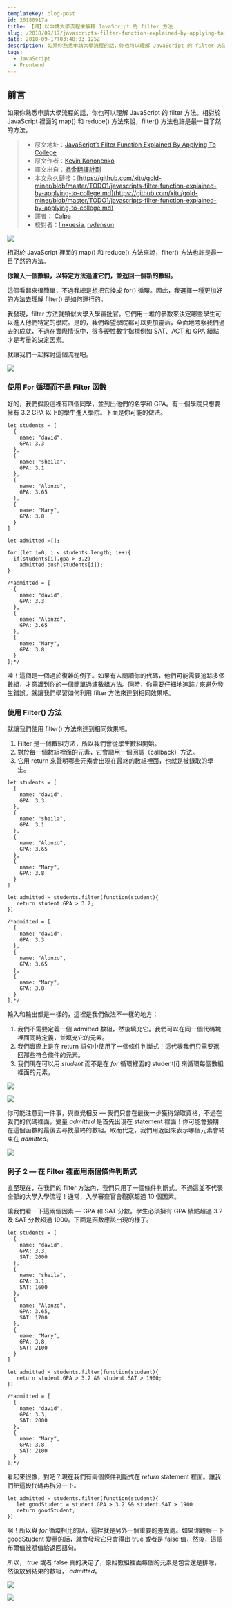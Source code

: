 ```yaml
---
templateKey: blog-post
id: 20180917a
title: 【譯】以申請大學流程來解釋 JavaScript 的 filter 方法
slug: /2018/09/17/javascripts-filter-function-explained-by-applying-to-college/
date: 2018-09-17T03:48:03.125Z
description: 如果你熟悉申請大學流程的話，你也可以理解 JavaScript 的 filter 方法。相對於 JavaScript 裡面的 map() 和 reduce() 方法來說，filter() 方法也許是最一目了然的方法。
tags:
  - JavaScript
  - Frontend
---
```


## 前言

如果你熟悉申請大學流程的話，你也可以理解 JavaScript 的 filter 方法。相對於 JavaScript 裡面的 map() 和 reduce() 方法來說，filter() 方法也許是最一目了然的方法。

> - 原文地址：[JavaScript’s Filter Function Explained By Applying To College](https://codeburst.io/javascripts-filter-function-explained-by-applying-to-college-a21bceeba041)
> - 原文作者：[Kevin Kononenko](https://codeburst.io/@kevink?source=post_header_lockup)
> - 譯文出自：[掘金翻譯計劃](https://github.com/xitu/gold-miner)
> - 本文永久鏈接：[https://github.com/xitu/gold-miner/blob/master/TODO1/javascripts-filter-function-explained-by-applying-to-college.md](https://github.com/xitu/gold-miner/blob/master/TODO1/javascripts-filter-function-explained-by-applying-to-college.md)
> - 譯者： [Calpa](https://calpa.me)
> - 校對者：[linxuesia](https://github.com/linxuesia), [rydensun](https://github.com/rydensun)

![](https://cdn-images-1.medium.com/max/800/1*c4dbmD3a3hDCxLXte3taTw.jpeg)

相對於 JavaScript 裡面的 map() 和 reduce() 方法來說，filter() 方法也許是最一目了然的方法。

**你輸入一個數組，以特定方法過濾它們，並返回一個新的數組。**

這個看起來很簡單，不過我總是想把它換成 for() 循環。因此，我選擇一種更加好的方法去理解 filter() 是如何運行的。

我發現，filter 方法就類似大學入學審批官。它們用一堆的參數來決定哪些學生可以進入他們特定的學院。是的，我們希望學院都可以更加靈活，全面地考察我們過去的成就，不過在實際情況中，很多硬性數字指標例如 SAT、ACT 和 GPA 績點才是考量的決定因素。

就讓我們一起探討這個流程吧。

![](https://cdn-images-1.medium.com/max/800/0*PWtOoSbsLMCAcXmC.png)

### 使用 For 循環而不是 Filter 函數

好的，我們假設這裡有四個同學，並列出他們的名字和 GPA。有一個學院只想要擁有 3.2 GPA 以上的學生進入學院。下面是你可能的做法。

```
let students = [
  {
    name: "david",
    GPA: 3.3
  },
  {
    name: "sheila",
    GPA: 3.1
  },
  {
    name: "Alonzo",
    GPA: 3.65
  },
  {
    name: "Mary",
    GPA: 3.8
  }
]

let admitted =[];

for (let i=0; i < students.length; i++){
  if(students[i].gpa > 3.2)
    admitted.push(students[i]);
}

/*admitted = [
  {
    name: "david",
    GPA: 3.3
  },
  {
    name: "Alonzo",
    GPA: 3.65
  },
  {
    name: "Mary",
    GPA: 3.8
  }
];*/
```

哇！這個是一個過於復雜的例子。如果有人閱讀你的代碼，他們可能需要追踪多個數組，才意識到你的一個簡單過濾數組方法。同時，你需要仔細地追踪 _i_ 來避免發生錯誤。就讓我們學習如何利用 filter 方法來達到相同效果吧。

### 使用 Filter() 方法

就讓我們使用 filter() 方法來達到相同效果吧。

1. Filter 是一個數組方法，所以我們會從學生數組開始。
2. 對於每一個數組裡面的元素，它會調用一個回調（callback）方法。
3. 它用 return 來聲明哪些元素會出現在最終的數組裡面，也就是被錄取的學生。

```
let students = [
  {
    name: "david",
    GPA: 3.3
  },
  {
    name: "sheila",
    GPA: 3.1
  },
  {
    name: "Alonzo",
    GPA: 3.65
  },
  {
    name: "Mary",
    GPA: 3.8
  }
]

let admitted = students.filter(function(student){
   return student.GPA > 3.2;
})

/*admitted = [
  {
    name: "david",
    GPA: 3.3
  },
  {
    name: "Alonzo",
    GPA: 3.65
  },
  {
    name: "Mary",
    GPA: 3.8
  }
];*/
```

輸入和輸出都是一樣的，這裡是我們做法不一樣的地方：

1. 我們不需要定義一個 admitted 數組，然後填充它。我們可以在同一個代碼塊裡面同時定義，並填充它的元素。
2. 我們實際上是在 return 語句中使用了一個條件判斷式！這代表我們只需要返回那些符合條件的元素。
3. 我們現在可以用 _student_ 而不是在 _for_ 循環裡面的 student[i] 來循環每個數組裡面的元素，

![](https://cdn-images-1.medium.com/max/800/0*0TEOSb8MRGdi_lDb)

![](https://cdn-images-1.medium.com/max/800/0*oV583nYxvCID3r_G)

你可能注意到一件事，與直覺相反 — 我們只會在最後一步獲得錄取資格，不過在我們的代碼裡面，變量 _admitted_ 是首先出現在 statement 裡面！你可能會預期在這個函數的最後去尋找最終的數組。取而代之，我們用返回來表示哪個元素會結束在 _admitted_。

![](https://cdn-images-1.medium.com/max/800/0*VvRQ32vesw8bJsn3)

### 例子 2 — 在 Filter 裡面用兩個條件判斷式

直至現在，在我們的 filter 方法內，我們只用了一個條件判斷式。不過這並不代表全部的大學入學流程！通常，入學審查官會觀察超過 10 個因素。

讓我們看一下這兩個因素 — GPA 和 SAT 分數。學生必須擁有 GPA 績點超過 3.2 及 SAT 分數超過 1900。下面是函數應該出現的樣子。

```
let students = [
  {
    name: "david",
    GPA: 3.3,
    SAT: 2000
  },
  {
    name: "sheila",
    GPA: 3.1,
    SAT: 1600
  },
  {
    name: "Alonzo",
    GPA: 3.65,
    SAT: 1700
  },
  {
    name: "Mary",
    GPA: 3.8,
    SAT: 2100
  }
]

let admitted = students.filter(function(student){
   return student.GPA > 3.2 && student.SAT > 1900;
})

/*admitted = [
  {
    name: "david",
    GPA: 3.3,
    SAT: 2000
  },
  {
    name: "Mary",
    GPA: 3.8,
    SAT: 2100
  }
];*/
```

看起來很像，對吧？現在我們有兩個條件判斷式在 _return_ statement 裡面。讓我們把這段代碼再拆分一下。

```
let admitted = students.filter(function(student){
   let goodStudent = student.GPA > 3.2 && student.SAT > 1900
   return goodStudent;
})
```

啊！所以與 _for_ 循環相比的話，這裡就是另外一個重要的差異處。如果你觀察一下 goodStudent 變量的話，就會發現它只會得出 true 或者是 false 值，然後，這個布爾值被賦值給返回語句。

所以， _true_ 或者 false 真的決定了，原始數組裡面每個的元素是包含還是排除，然後放到結果的數組， _admitted_。

![](https://i.imgur.com/tuTtqkw.jpg)

![](https://i.imgur.com/bDclEiu.jpg)
